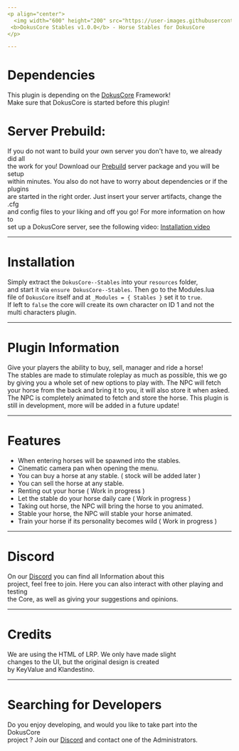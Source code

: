 ```yaml
---
<p align="center">
  <img width="600" height="200" src="https://user-images.githubusercontent.com/49053928/111937011-2e9b8080-8ac7-11eb-914a-a0d94380d611.gif"><br>
 <b>DokusCore Stables v1.0.0</b> - Horse Stables for DokusCore
</p>

---
```

# Dependencies
This plugin is depending on the [DokusCore](https://github.com/dokucore) Framework!<br>
Make sure that DokusCore is started before this plugin!

# Server Prebuild:
If you do not want to build your own server you don't have to, we already did all   <br>
the work for you! Download our [Prebuild](https://github.com/DokusCore/Server-Prebuild) server package and you will be setup  <br>
within minutes. You also do not have to worry about dependencies or if the plugins <br>
are started in the right order. Just insert your server artifacts, change the .cfg <br>
and config files to your liking and off you go! For more information on how to <br>
set up a DokusCore server, see the following video: [Installation video](https://www.youtube.com/watch?v=NlJFFRzWvDE) <br>

---
# Installation
Simply extract the `DokusCore--Stables` into your `resources` folder, <br>
and start it via `ensure DokusCore--Stables`. Then go to the Modules.lua <br>
file of `DokusCore` itself and at `_Modules = { Stables }` set it to `true`. <br>
If left to `false` the core will create its own character on ID 1 and not the <br>
multi characters plugin.

---
# Plugin Information
Give your players the ability to buy, sell, manager and ride a horse! <br>
The stables are made to stimulate roleplay as much as possible, this
we go by giving you a whole set of new options to play with. The NPC
will fetch your horse from the back and bring it to you, it will also
store it when asked. The NPC is completely animated to fetch and store
the horse. This plugin is still in development, more will be added in
a future update!

---
# Features
- When entering horses will be spawned into the stables.
- Cinematic camera pan when opening the menu.
- You can buy a horse at any stable. ( stock will be added later )
- You can sell the horse at any stable.
- Renting out your horse ( Work in progress )
- Let the stable do your horse daily care ( Work in progress )
- Taking out horse, the NPC will bring the horse to you animated.
- Stable your horse, the NPC will stable your horse animated.
- Train your horse if its personality becomes wild ( Work in progress )

---
# Discord
On our [Discord](https://discord.io/dokuscore) you can find all Information about this <br>
project, feel free to join. Here you can also interact with other playing and testing<br>
the Core, as well as giving your suggestions and opinions.

---
# Credits
We are using the HTML of LRP. We only have made slight <br>
changes to the UI, but the original design is created  <br>
by KeyValue and Klandestino.

---
# Searching for Developers
Do you enjoy developing, and would you like to take part into the DokusCore<br>
project ? Join our [Discord](https://discord.io/dokuscore) and contact one of the Administrators.
